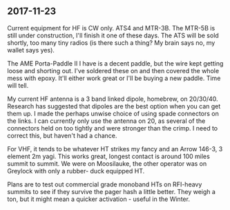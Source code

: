 2017-11-23
------

Current equipment for HF is CW only. ATS4 and MTR-3B. The MTR-5B is still under
construction, I'll finish it one of these days. The ATS will be sold shortly,
too many tiny radios (is there such a thing? My brain says no, my wallet says
yes).

The AME Porta-Paddle II I have is a decent paddle, but the wire kept getting
loose and shorting out. I've soldered these on and then covered the whole mess 
with epoxy. It'll either work great or I'll be buying a new paddle. Time will
tell.

My current HF antenna is a 3 band linked dipole, homebrew, on 20/30/40. Research
has suggested that dipoles are the best option when you can get them up. I 
made the perhaps unwise choice of using spade connectors on the links. I can
currently only use the antenna on 20, as several of the connectors held on too
tightly and were stronger than the crimp. I need to correct this, but haven't
had a chance.

For VHF, it tends to be whatever HT strikes my fancy and an Arrow 146-3, 3 element
2m yagi. This works great, longest contact is around 100 miles summit to summit.
We were on Moosilauke, the other operator was on Greylock with only a rubber-
duck equipped HT. 

Plans are to test out commercial grade monoband HTs on RFI-heavy summits to see
if they survive the pager hash a little better. They weigh a ton, but it might
mean a quicker activation - useful in the Winter.
